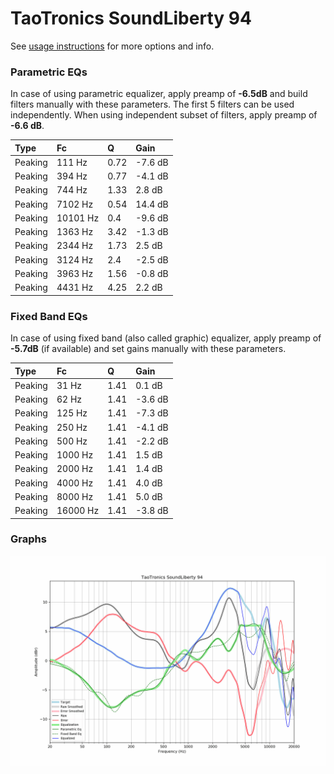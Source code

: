 # TaoTronics SoundLiberty 94
See [usage instructions](https://github.com/jaakkopasanen/AutoEq#usage) for more options and info.

### Parametric EQs
In case of using parametric equalizer, apply preamp of **-6.5dB** and build filters manually
with these parameters. The first 5 filters can be used independently.
When using independent subset of filters, apply preamp of **-6.6 dB**.

| Type    | Fc       |    Q | Gain    |
|:--------|:---------|:-----|:--------|
| Peaking | 111 Hz   | 0.72 | -7.6 dB |
| Peaking | 394 Hz   | 0.77 | -4.1 dB |
| Peaking | 744 Hz   | 1.33 | 2.8 dB  |
| Peaking | 7102 Hz  | 0.54 | 14.4 dB |
| Peaking | 10101 Hz | 0.4  | -9.6 dB |
| Peaking | 1363 Hz  | 3.42 | -1.3 dB |
| Peaking | 2344 Hz  | 1.73 | 2.5 dB  |
| Peaking | 3124 Hz  | 2.4  | -2.5 dB |
| Peaking | 3963 Hz  | 1.56 | -0.8 dB |
| Peaking | 4431 Hz  | 4.25 | 2.2 dB  |

### Fixed Band EQs
In case of using fixed band (also called graphic) equalizer, apply preamp of **-5.7dB**
(if available) and set gains manually with these parameters.

| Type    | Fc       |    Q | Gain    |
|:--------|:---------|:-----|:--------|
| Peaking | 31 Hz    | 1.41 | 0.1 dB  |
| Peaking | 62 Hz    | 1.41 | -3.6 dB |
| Peaking | 125 Hz   | 1.41 | -7.3 dB |
| Peaking | 250 Hz   | 1.41 | -4.1 dB |
| Peaking | 500 Hz   | 1.41 | -2.2 dB |
| Peaking | 1000 Hz  | 1.41 | 1.5 dB  |
| Peaking | 2000 Hz  | 1.41 | 1.4 dB  |
| Peaking | 4000 Hz  | 1.41 | 4.0 dB  |
| Peaking | 8000 Hz  | 1.41 | 5.0 dB  |
| Peaking | 16000 Hz | 1.41 | -3.8 dB |

### Graphs
![](./TaoTronics%20SoundLiberty%2094.png)
